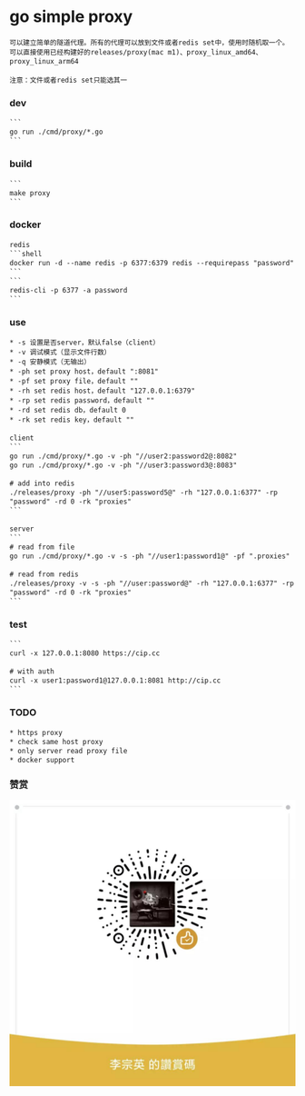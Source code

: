 # go simple proxy

    可以建立简单的隧道代理。所有的代理可以放到文件或者redis set中，使用时随机取一个。
    可以直接使用已经构建好的releases/proxy(mac m1)、proxy_linux_amd64、proxy_linux_arm64

    注意：文件或者redis set只能选其一

### dev

    ```
    go run ./cmd/proxy/*.go
    ```

### build

    ```
    make proxy
    ```

### docker

    redis
    ```shell
    docker run -d --name redis -p 6377:6379 redis --requirepass "password"
    ```
    ```
    redis-cli -p 6377 -a password
    ```

### use

    * -s 设置是否server，默认false（client）
    * -v 调试模式（显示文件行数）
    * -q 安静模式（无输出）
    * -ph set proxy host，default ":8081"
    * -pf set proxy file，default ""
    * -rh set redis host，default "127.0.0.1:6379"
    * -rp set redis password，default ""
    * -rd set redis db，default 0
    * -rk set redis key，default ""

    client
    ```
    go run ./cmd/proxy/*.go -v -ph "//user2:password2@:8082"
    go run ./cmd/proxy/*.go -v -ph "//user3:password3@:8083"

    # add into redis
    ./releases/proxy -ph "//user5:password5@" -rh "127.0.0.1:6377" -rp "password" -rd 0 -rk "proxies"
    ```

    server
    ```
    # read from file
    go run ./cmd/proxy/*.go -v -s -ph "//user1:password1@" -pf ".proxies"

    # read from redis
    ./releases/proxy -v -s -ph "//user:password@" -rh "127.0.0.1:6377" -rp "password" -rd 0 -rk "proxies"
    ```

### test

    ```
    curl -x 127.0.0.1:8080 https://cip.cc

    # with auth
    curl -x user1:password1@127.0.0.1:8081 http://cip.cc
    ```

### TODO

    * https proxy
    * check same host proxy
    * only server read proxy file
    * docker support

### 赞赏

![image](./appreciate.jpeg)